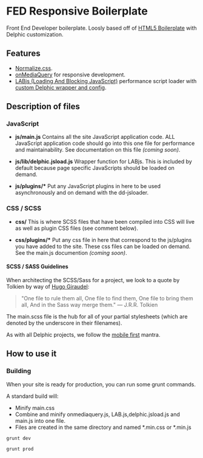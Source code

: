 FED Responsive Boilerplate
===============

Front End Developer boilerplate. Loosly based off of [HTML5 Boilerplate](https://github.com/h5bp/html5-boilerplate) with Delphic customization.

## Features

* [Normalize.css](https://github.com/necolas/normalize.css).
* [onMediaQuery](https://github.com/JoshBarr/on-media-query) for responsive development.
* [LABjs (Loading And Blocking JavaScript)](https://github.com/getify/LABjs) performance script loader with [custom Delphic wrapper and config](https://github.com/delphic-digital/delphic-jsload).

## Description of files

### JavaScript

* __js/main.js__ Contains all the site JavaScript application code. ALL JavaScript application code should go into this one file for performance and maintainability. See documentation on this file _(coming soon)_.

* __js/lib/delphic.jsload.js__ Wrapper function for LABjs. This is included by default because page specific JavaScripts should be loaded on demand.

* __js/plugins/*__ Put any JavaScript plugins in here to be used asynchronously and on demand with the dd-jsloader.

### CSS / SCSS

* __css/__ This is where SCSS files that have been compiled into CSS will live as well as plugin CSS files (see comment below).

* __css/plugins/*__ Put any css file in here that correspond to the js/plugins you have added to the site. These css files can be loaded on demand. See the main.js documention _(coming soon)_.

#### SCSS / SASS Guidelines

When architecting the SCSS/Sass for a project, we look to a quote by Tolkien by way of [Hugo Giraudel](http://sass-guidelin.es/):

> "One file to rule them all,
> One file to find them,
> One file to bring them all,
> And in the Sass way merge them."
> — J.R.R. Tolkien

The main.scss file is the hub for all of your partial stylesheets (which are denoted by the underscore in their filenames).

As with all Delphic projects, we follow the [mobile first](http://www.html5rocks.com/en/mobile/responsivedesign/) mantra.

## How to use it


### Building
When your site is ready for production, you can run some grunt commands.

A standard build will:

* Minify main.css
* Combine and minify onmediaquery.js, LAB.js,delphic.jsload.js and main.js into one file.  
* Files are created in the same directory and named *.min.css or *.min.js

```
grunt dev
```

```
grunt prod
```


## Notes

Refer to the [Delphic FED Bible](http://delphic-digital.github.io/).
